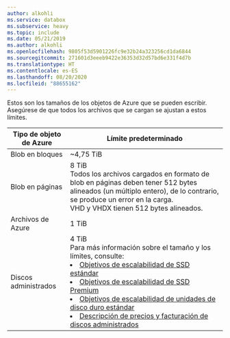 ```yaml
---
author: alkohli
ms.service: databox
ms.subservice: heavy
ms.topic: include
ms.date: 05/21/2019
ms.author: alkohli
ms.openlocfilehash: 9805f53d5901226fc9e32b24a323256cd1da6844
ms.sourcegitcommit: 271601d3eeeb9422e36353d32d57bd6e331f4d7b
ms.translationtype: HT
ms.contentlocale: es-ES
ms.lasthandoff: 08/20/2020
ms.locfileid: "88655162"
---
```

Estos son los tamaños de los objetos de Azure que se pueden escribir. Asegúrese de que todos los archivos que se cargan se ajustan a estos límites.

| Tipo de objeto de Azure | Límite predeterminado                                             |
|-------------------|-----------------------------------------------------------|
| Blob en bloques        | ~4,75 TiB                                                 |
| Blob en páginas         | 8 TiB <br> Todos los archivos cargados en formato de blob en páginas deben tener 512 bytes alineados (un múltiplo entero), de lo contrario, se produce un error en la carga. <br> VHD y VHDX tienen 512 bytes alineados. |
| Archivos de Azure        | 1 TiB                                                      |
| Discos administrados     | 4 TiB <br> Para más información sobre el tamaño y los límites, consulte: <li>[Objetivos de escalabilidad de SSD estándar](../articles/virtual-machines/disks-types.md#standard-ssd)</li><li>[Objetivos de escalabilidad de SSD Premium](../articles/virtual-machines/disks-types.md#standard-hdd)</li><li>[Objetivos de escalabilidad de unidades de disco duro estándar](../articles/virtual-machines/disks-types.md#premium-ssd)</li><li>[Descripción de precios y facturación de discos administrados](../articles/virtual-machines/disks-types.md#billing)</li>  
